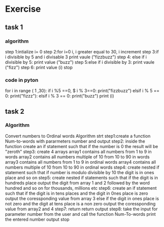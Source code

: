 # Exercise
## task 1
### algorithm
step 1:intialize i= 0
 step 2:for i=0 i, i greater equal to 30, i increment
 step 3:if i divisible by 5 and i divisable 3
             print vaule ("fizzbuzz")
step 4: else if i divisible by 5:
             print value ("buzz") 
step 5:else if i divisible by 3:
             print vaule ("fizz") 
step 6: print value (i)
stop

### code in pyton
 for i in range ( 1 ,30):
 if i %5 ==0, $ i % 3==0:
 print("fizzbuzz")
 elsif i % 5 == 0:
 print("fizzz"):
  elsif i % 3 == 0:
 print("buzz")
 print (i)


## task 2
### Algorithm
Convert numbers to Ordinal words Algorithm
strt
step1:create a function Num-to-words with pararmeters number and output
step2: inside the function create an if statement such that if the number is 0 
the result will be "zeroth"
step3: create 4 arrays
   array1 contains all numbers from 1 to 9 in words 
   array2 contains all numbers multiple of 10  from 10 to 90 in words 
   array3 contains all numbers from 1 to 9 in ordinal words 
   array4 contains all numbers multiple of 10 from 10 to 90 in ordinal words
step4: create nested if statement such that if number is modulo divisible by 10 the digit is in ones place and so on
step5: create nested if statements such that if the digit is in hundreds place output the digit from array 1 and 2 followed by the word hundred and 
so on for thousands, millions etc
step6: create an if statement such that if the digit is in tens places and the digit in 0nes place is zero 
output the coressponding value from  array 3
else if the digit in ones place is not zero and the digit at tens place is a non zero output
the coressponding value from array2 and 4
step7: return return output 
step8: take the input for parameter number from the user and call the function Num-To-words
print the entered number 
output
stop

